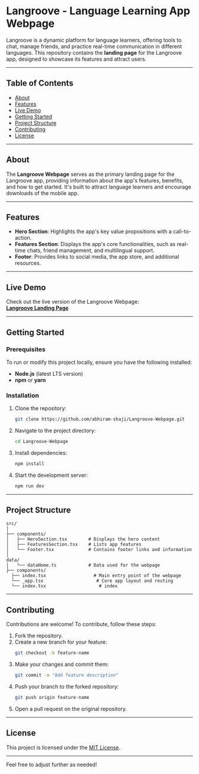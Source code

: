 # Langroove - Language Learning App Webpage

Langroove is a dynamic platform for language learners, offering tools to chat, manage friends, and practice real-time communication in different languages. This repository contains the **landing page** for the Langroove app, designed to showcase its features and attract users.

---

## Table of Contents

- [About](#about)
- [Features](#features)
- [Live Demo](#live-demo)
- [Getting Started](#getting-started)
- [Project Structure](#project-structure)
- [Contributing](#contributing)
- [License](#license)

---

## About

The **Langroove Webpage** serves as the primary landing page for the Langroove app, providing information about the app's features, benefits, and how to get started. It's built to attract language learners and encourage downloads of the mobile app.

---

## Features

- **Hero Section**: Highlights the app's key value propositions with a call-to-action.
- **Features Section**: Displays the app's core functionalities, such as real-time chats, friend management, and multilingual support.
- **Footer**: Provides links to social media, the app store, and additional resources.

---

## Live Demo

Check out the live version of the Langroove Webpage:  
**[Langroove Landing Page]([https://github.com/abhiram-shaji/Langroove-Webpage](https://langroove-webpage.vercel.app/))**

---

## Getting Started

### Prerequisites

To run or modify this project locally, ensure you have the following installed:
- **Node.js** (latest LTS version)
- **npm** or **yarn**

### Installation

1. Clone the repository:
   ```bash
   git clone https://github.com/abhiram-shaji/Langroove-Webpage.git
   ```
2. Navigate to the project directory:
   ```bash
   cd Langroove-Webpage
   ```
3. Install dependencies:
   ```bash
   npm install
   ```
4. Start the development server:
   ```bash
   npm run dev
   ```

---

## Project Structure

```plaintext
src/
│
├── components/
│   ├── HeroSection.tsx        # Displays the hero content
│   ├── FeaturesSection.tsx    # Lists app features
│   └── Footer.tsx             # Contains footer links and information
│
data/
│   └── dataHome.ts            # Data used for the webpage
├── components/
  ├── index.tsx                  # Main entry point of the webpage
  └── _app.tsx                    # Core app layout and routing
  └── index.tsx                    # index
```

---

## Contributing

Contributions are welcome! To contribute, follow these steps:

1. Fork the repository.
2. Create a new branch for your feature:
   ```bash
   git checkout -b feature-name
   ```
3. Make your changes and commit them:
   ```bash
   git commit -m "Add feature description"
   ```
4. Push your branch to the forked repository:
   ```bash
   git push origin feature-name
   ```
5. Open a pull request on the original repository.

---

## License

This project is licensed under the [MIT License](LICENSE).

--- 

Feel free to adjust further as needed!
